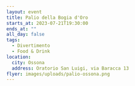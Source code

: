 ```yaml
---
layout: event
title: Palio della Bogia d'Oro
starts_at: 2023-07-21T19:30:00
ends_at: ""
all_day: false
tags:
  - Divertimento
  - Food & Drink
location:
  city: Ossona
  address: Oratorio San Luigi, via Baracca 13
flyer: images/uploads/palio-ossona.png
---
```

